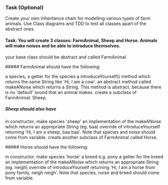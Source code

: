 ### Task (Optional)
Create your own inheritance chain for modelling various types of farm animals. Use Class diagrams and TDD to test all classes apart of the abstract ones.

#### Task: You will create 3 classes: FarmAnimal, Sheep and Horse. Animals will make noises and be able to introduce themselves.

your base class should be abstract and called FarmAnimal.

##### FarmAnimal should have the following:

a species,
a getter for the species
a introduceYourself() method which returns the same String like 'Hi, I am a cow'.
an abstract method called makeANoise which returns a String. This method is abstract, because there is no 'default' sound that an animal makes.
create a subclass of FarmAnimal: Sheep.

##### Sheep should also have

in constructor, make species 'sheep'
an implementation of the makeANoise which returns an appropriate String (eg. baa)
override of introduceYourself returning 'Hi, I am a sheep, baa baa'. Note that species and noise should come from variable.
create another subclass of FarmAnimal called Horse.

##### Horse should have the following:

in constructor, make species 'horse'
a breed e.g. pony
a getter for the breed
an implementation of the makeANoise which returns an appropriate String (eg. neigh)
override of introduceYourself returning 'Hi, I am a horse from pony family, neigh neigh'. Note that species, noise and breed should come from variable.
